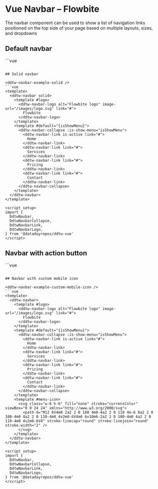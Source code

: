 <script setup>
import DdtwNavbarExample from './navbar/examples/DdtwNavbarExample.vue'
import DdtwNavbarExampleSolid from './navbar/examples/DdtwNavbarExampleSolid.vue'
import DdtwNavbarExampleActionButton from './navbar/examples/DdtwNavbarExampleActionButton.vue'
import DdtwNavbarExampleCustomMobileIcon from './navbar/examples/DdtwNavbarExampleCustomMobileIcon.vue'

</script>
# Vue Navbar – Flowbite
The navbar component can be used to show a list of navigation links positioned on the top side of your page based on multiple layouts, sizes, and dropdowns

## Default navbar

<ddtw-navbar-example />
```vue
<template>
  <ddtw-navbar>
    <template #logo>
      <ddtw-navbar-logo alt="Flowbite logo" image-url="/images/logo.svg" link="#">
        Flowbite
      </ddtw-navbar-logo>
    </template>
    <template #default="{isShowMenu}">
      <ddtw-navbar-collapse :is-show-menu="isShowMenu">
        <ddtw-navbar-link is-active link="#">
          Home
        </ddtw-navbar-link>
        <ddtw-navbar-link link="#">
          Services
        </ddtw-navbar-link>
        <ddtw-navbar-link link="#">
          Pricing
        </ddtw-navbar-link>
        <ddtw-navbar-link link="#">
          Contact
        </ddtw-navbar-link>
      </ddtw-navbar-collapse>
    </template>
  </ddtw-navbar>
</template>

<script setup>
import {
  DdtwNavbar,
  DdtwNavbarCollapse,
  DdtwNavbarLink,
  DdtwNavbarLogo,
} from '@datadayrepos/ddtw-vue'
</script>
```

## Solid navbar

<ddtw-navbar-example-solid />
```vue
<template>
  <ddtw-navbar solid>
    <template #logo>
      <ddtw-navbar-logo alt="Flowbite logo" image-url="/images/logo.svg" link="#">
        Flowbite
      </ddtw-navbar-logo>
    </template>
    <template #default="{isShowMenu}">
      <ddtw-navbar-collapse :is-show-menu="isShowMenu">
        <ddtw-navbar-link is-active link="#">
          Home
        </ddtw-navbar-link>
        <ddtw-navbar-link link="#">
          Services
        </ddtw-navbar-link>
        <ddtw-navbar-link link="#">
          Pricing
        </ddtw-navbar-link>
        <ddtw-navbar-link link="#">
          Contact
        </ddtw-navbar-link>
      </ddtw-navbar-collapse>
    </template>
  </ddtw-navbar>
</template>

<script setup>
import {
  DdtwNavbar,
  DdtwNavbarCollapse,
  DdtwNavbarLink,
  DdtwNavbarLogo,
} from '@datadayrepos/ddtw-vue'
</script>
```

## Navbar with action button

<ddtw-navbar-example-action-button />
```vue
<template>
  <ddtw-navbar>
    <template #logo>
      <ddtw-navbar-logo alt="Flowbite logo" image-url="/images/logo.svg" link="#">
        Flowbite
      </ddtw-navbar-logo>
    </template>
    <template #default="{isShowMenu}">
      <ddtw-navbar-collapse :is-show-menu="isShowMenu">
        <ddtw-navbar-link is-active link="#">
          Home
        </ddtw-navbar-link>
        <ddtw-navbar-link link="#">
          Services
        </ddtw-navbar-link>
        <ddtw-navbar-link link="#">
          Pricing
        </ddtw-navbar-link>
        <ddtw-navbar-link link="#">
          Contact
        </ddtw-navbar-link>
      </ddtw-navbar-collapse>
    </template>
    <template #right-side>
      <ddtw-button>
        Get started
      </ddtw-button>
    </template>
  </ddtw-navbar>
</template>

<script setup>
import {
  DdtwButton,
  DdtwNavbar,
  DdtwNavbarCollapse,
  DdtwNavbarLink,
  DdtwNavbarLogo,
} from '@datadayrepos/ddtw-vue'
</script>
```

## Navbar with custom mobile icon

<ddtw-navbar-example-custom-mobile-icon />
```vue
<template>
  <ddtw-navbar>
    <template #logo>
      <ddtw-navbar-logo alt="Flowbite logo" image-url="/images/logo.svg" link="#">
        Flowbite
      </ddtw-navbar-logo>
    </template>
    <template #default="{isShowMenu}">
      <ddtw-navbar-collapse :is-show-menu="isShowMenu">
        <ddtw-navbar-link is-active link="#">
          Home
        </ddtw-navbar-link>
        <ddtw-navbar-link link="#">
          Services
        </ddtw-navbar-link>
        <ddtw-navbar-link link="#">
          Pricing
        </ddtw-navbar-link>
        <ddtw-navbar-link link="#">
          Contact
        </ddtw-navbar-link>
      </ddtw-navbar-collapse>
    </template>
    <template #menu-icon>
      <svg class="w-6 h-6" fill="none" stroke="currentColor" viewBox="0 0 24 24" xmlns="http://www.w3.org/2000/svg">
        <path d="M12 6V4m0 2a2 2 0 100 4m0-4a2 2 0 110 4m-6 8a2 2 0 100-4m0 4a2 2 0 110-4m0 4v2m0-6V4m6 6v10m6-2a2 2 0 100-4m0 4a2 2 0 110-4m0 4v2m0-6V4" stroke-linecap="round" stroke-linejoin="round" stroke-width="2" />
      </svg>
    </template>
  </ddtw-navbar>
</template>

<script setup>
import {
  DdtwNavbar,
  DdtwNavbarCollapse,
  DdtwNavbarLink,
  DdtwNavbarLogo,
} from '@datadayrepos/ddtw-vue'
</script>
```
